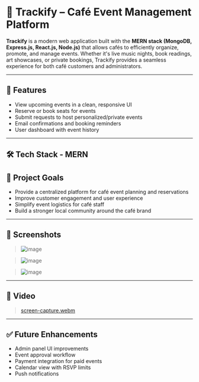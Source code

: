 # 🎉 Trackify – Café Event Management Platform

**Trackify** is a modern web application built with the **MERN stack (MongoDB, Express.js, React.js, Node.js)** that allows cafés to efficiently organize, promote, and manage events. Whether it's live music nights, book readings, art showcases, or private bookings, Trackify provides a seamless experience for both café customers and administrators.

---

## 🚀 Features

- View upcoming events in a clean, responsive UI
- Reserve or book seats for events
- Submit requests to host personalized/private events
- Email confirmations and booking reminders
- User dashboard with event history

---

## 🛠️ Tech Stack - MERN 

## 🎯 Project Goals

- Provide a centralized platform for café event planning and reservations
- Improve customer engagement and user experience
- Simplify event logistics for café staff
- Build a stronger local community around the café brand

---

## 📸 Screenshots

> ![image](https://github.com/user-attachments/assets/189a7ca5-66d0-402e-a80f-806e544cb723)

> ![image](https://github.com/user-attachments/assets/46da886b-6079-4791-be3e-65af53a445c2)

> ![image](https://github.com/user-attachments/assets/b6b257a3-ae97-4da1-afe3-0e6e293de8de)

---

## 📸 Video

> [screen-capture.webm](https://github.com/user-attachments/assets/50da885b-e478-4834-9cdd-e2d2b934191f)


---

## ✅ Future Enhancements

- Admin panel UI improvements
- Event approval workflow
- Payment integration for paid events
- Calendar view with RSVP limits
- Push notifications

